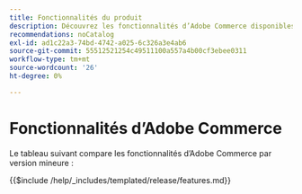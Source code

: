 ```yaml
---
title: Fonctionnalités du produit
description: Découvrez les fonctionnalités d’Adobe Commerce disponibles par version spécifique.
recommendations: noCatalog
exl-id: ad1c22a3-74bd-4742-a025-6c326a3e4ab6
source-git-commit: 55512521254c49511100a557a4b00cf3ebee0311
workflow-type: tm+mt
source-wordcount: '26'
ht-degree: 0%

---
```


# Fonctionnalités d’Adobe Commerce

Le tableau suivant compare les fonctionnalités d’Adobe Commerce par version mineure :

{{$include /help/_includes/templated/release/features.md}}

<!-- Last updated from includes: 2023-01-26 13:40:02 -->
